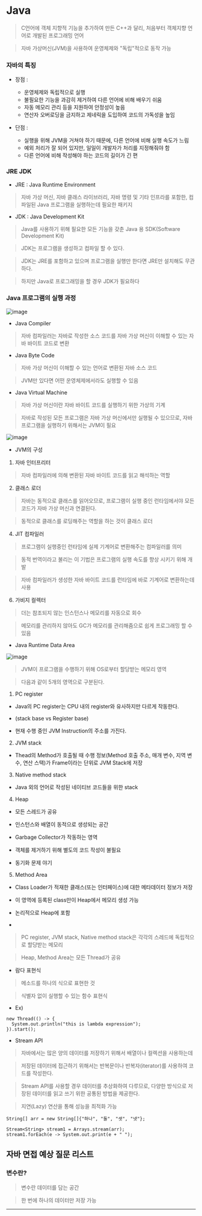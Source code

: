Java
=====

> C언어에 객체 지향적 기능을 추가하여 만든 C++과 달리, 처음부터 객체지향 언어로 개발된 프로그래밍 언어

> 자바 가상머신(JVM)을 사용하여 운영체제와 "독립"적으로 동작 가능


### 자바의 특징

* 장점 :

  + 운영체제와 독립적으로 실행
  + 불필요한 기능을 과감히 제거하여 다른 언어에 비해 배우기 쉬움
  + 자동 메모리 관리 등을 지원하여 안정성이 높음
  + 연산자 오버로딩을 금지하고 제네릭을 도입하여 코드의 가독성을 높임

* 단점 :
  
  + 실행을 위해 JVM을 거쳐야 하기 때문에, 다른 언어에 비해 실행 속도가 느림
  + 예외 처리가 잘 되어 있지만, 일일이 개발자가 처리를 지정해줘야 함
  + 다른 언어에 비해 작성해야 하는 코드의 길이가 긴 편


### JRE JDK

* JRE : Java Runtime Environment

> 자바 가상 머신, 자바 클래스 라이브러리, 자바 명령 및 기타 인프라를 포함한, 컴파일된 Java 프로그램을 실행하는데 필요한 패키지

* JDK : Java Development Kit

> Java를 사용하기 위해 필요한 모든 기능을 갖춘 Java 용 SDK(Software Development Kit)

> JDK는 프로그램을 생성하고 컴파일 할 수 있다.



> JDK는 JRE를 포함하고 있으며 프로그램을 실행만 한다면 JRE만 설치해도 무관하다.

> 하지만 Java로 프로그래밍을 할 경우 JDK가 필요하다





### Java 프로그램의 실행 과정 

![image](https://user-images.githubusercontent.com/94096054/151130312-d04abb44-c1cd-48cf-aef7-4f44f0442624.png)


* Java Compiler 

> 자바 컴파일러는 자바로 작성한 소스 코드를 자바 가상 머신이 이해할 수 있는 자바 바이트 코드로 변환


* Java Byte Code

> 자바 가상 머신이 이해할 수 있는 언어로 변환된 자바 소스 코드

> JVM만 있다면 어떤 운영체제에서라도 실행할 수 있음

* Java Virtual Machine

> 자바 가상 머신이란 자바 바이트 코드를 실행하기 위한 가상의 기계

> 자바로 작성된 모든 프로그램은 자바 가상 머신에서만 실행될 수 있으므로, 자바 프로그램을 실행하기 위해서는 JVM이 필요

![image](https://user-images.githubusercontent.com/94096054/151282568-634631ff-c785-4f64-9ec1-303d651b62f9.png)


* JVM의 구성

1. 자바 인터프리터

> 자바 컴파일러에 의해 변환된 자바 바이트 코드를 읽고 해석하는 역할

2. 클래스 로더

> 자바는 동적으로 클래스를 읽어오므로, 프로그램이 실행 중인 런타임에서야 모든 코드가 자바 가상 머신과 연결된다.

> 동적으로 클래스를 로딩해주는 역할을 하는 것이 클래스 로더

4. JIT 컴파일러

> 프로그램이 실행중인 런타임에 실제 기계어로 변환해주는 컴파일러를 의미

> 동적 번역이라고 불리는 이 기법은 프로그램의 실행 속도를 향상 시키기 위해 개발

> 자바 컴파일러가 생성한 자바 바이트 코드를 런타임에 바로 기계어로 변환하는데 사용

6. 가비지 컬렉터

> 더는 참조되지 않는 인스턴스나 메모리를 자동으로 회수

> 메모리를 관리하지 않아도 GC가 메모리를 관리해줌으로 쉽게 프로그래밍 할 수 있음


* Java Runtime Data Area

![image](https://user-images.githubusercontent.com/94096054/160544759-1a75c1e4-665c-4dea-b034-8d424c50e926.png)

> JVM이 프로그램을 수행하기 위해 OS로부터 할당받는 메모리 영역

> 다음과 같이 5개의 영역으로 구분된다.

1. PC register

  * Java의 PC register는 CPU 내의 register와 유사하지만 다르게 작동한다.

  * (stack base vs Register base)

  * 현재 수행 중인 JVM Instruction의 주소를 가진다.

2. JVM stack

  * Thead의 Method가 호출될 때 수행 정보(Method 호출 주소, 매개 변수, 지역 변수, 연산 스택)가 Frame이라는 단위로 JVM Stack에 저장

3. Native method stack

  * Java 외의 언어로 작성된 네이티브 코드들을 위한 stack

4. Heap

  * 모든 스레드가 공유

  * 인스턴스와 배열이 동적으로 생성되는 공간

  * Garbage Collector가 작동하는 영역

  * 객체를 제거하기 위해 별도의 코드 작성이 불필요

  * 동기화 문제 야기

5. Method Area

  * Class Loader가 적재한 클래스(또는 인터페이스)에 대한 메타데이터 정보가 저장

  * 이 영역에 등록된 class만이 Heap에서 메모리 생성 가능

  * 논리적으로 Heap에 포함
  * 

> PC register, JVM stack, Native method stack은 각각의 스레드에 독립적으로 할당받는 메모리

> Heap, Method Area는 모든 Thread가 공유



* 람다 표현식

> 메소드를 하나의 식으로 표현한 것

> 식별자 없이 실행할 수 있는 함수 표현식

* Ex)

```
new Thread(() -> {
  System.out.println("this is lambda expression");
}).start();
```

* Stream API

> 자바에서는 많은 양의 데이터를 저장하기 위해서 배열이나 컬렉션을 사용하는데 

> 저장된 데이터에 접근하기 위해서는 반복문이나 반복자(iterator)를 사용하여 코드를 작성한다. 

> Stream API를 사용할 경우 데이터를 추상화하여 다루므로, 다양한 방식으로 저장된 데이터를 읽고 쓰기 위한 공통된 방법을 제공한다.

> 지연(Lazy) 연산을 통해 성능을 최적화 가능

```
String[] arr = new String[]{"하나", "둘", "셋", "넷"};

Stream<String> stream1 = Arrays.stream(arr);
stream1.forEach(e -> System.out.print(e + " ");

```

## 자바 면접 예상 질문 리스트

### 변수란? 

> 변수란 데이터를 담는 공간

> 한 번에 하나의 데이터만 저장 가능

----------

